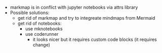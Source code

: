   - markmap is in conflict with jupyter notebooks via attrs library
  - Possible solutions:
    - get rid of markmap and try to integreate mindmaps from Mermaid
    - get rid of notebooks:
      - use mknotebooks
      - use coderunner
        - it looks nicer but it requires custom code blocks (it requires
	  change)